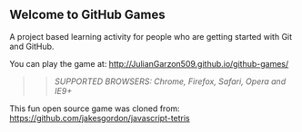 ## Welcome to GitHub Games

A project based learning activity for people who are getting started with Git and GitHub.

You can play the game at: http://JulianGarzon509.github.io/github-games/

>> _*SUPPORTED BROWSERS*: Chrome, Firefox, Safari, Opera and IE9+_

This fun open source game was cloned from: https://github.com/jakesgordon/javascript-tetris
